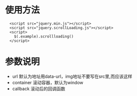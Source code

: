 # 使用方法
```
  <script src="jquery.min.js"></script>
  <script src="jquery.scrollLoading.js"></script>
  <script>
    $(.example).scrollloading()
  </script>
```
  
# 参数说明
- url 默认为地址用data-url，img地址不要写在src里,而应该这样<img data-url="images/example.jpg" />
- container 滚动容器，默认为window
- callback  滚动后的回调函数
